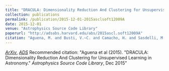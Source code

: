 ```yaml
---
title: "DRACULA: Dimensionality Reduction And Clustering for Unsupervised Learning in Astronomy"
collection: publications
permalink: /publication/2015-12-01-2015asclsoft12009A
date: 2015-12-01
venue: "Astrophysics Source Code Library"
paperurl: "http://adsabs.harvard.edu/abs/2015ascl.soft12009A"
citation: "Aguena, M. and Busti, V.~C. and Camacho, H. and Sasdelli, M. and Ishida, E.~E.~O. and Vilalta, R. and Trindade, A.~M.~M. and Gieseke, F. and de Souza, R.~S. and Fantaye, Y.~T. and Mazzali, P.~A.. &quot;DRACULA: Dimensionality Reduction And Clustering for Unsupervised Learning in Astronomy.&quot; <i>Astrophysics Source Code Library</i>, Dec 2015"
---
```


[*ArXiv*](https://arxiv.org/abs/1512.009), [*ADS*](http://adsabs.harvard.edu/abs/2015ascl.soft12009A)
Recommended citation: "Aguena et al (2015). &quot;DRACULA: Dimensionality Reduction And Clustering for Unsupervised Learning in Astronomy.&quot; <i>Astrophysics Source Code Library</i>, Dec 2015"
